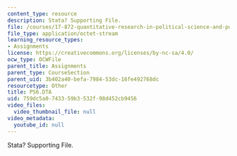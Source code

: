 ```yaml
---
content_type: resource
description: Stata? Supporting File.
file: /courses/17-872-quantitative-research-in-political-science-and-public-policy-spring-2004/759dc5a0743359b3532f98d452cb9456_PS6.DTA
file_type: application/octet-stream
learning_resource_types:
- Assignments
license: https://creativecommons.org/licenses/by-nc-sa/4.0/
ocw_type: OCWFile
parent_title: Assignments
parent_type: CourseSection
parent_uid: 3b402a40-befa-7984-53dc-16fe492768dc
resourcetype: Other
title: PS6.DTA
uid: 759dc5a0-7433-59b3-532f-98d452cb9456
video_files:
  video_thumbnail_file: null
video_metadata:
  youtube_id: null
---
```

Stata? Supporting File.